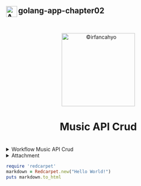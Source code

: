## <img align="left" width="30" alt="API" src="https://cdn-icons-png.flaticon.com/128/7977/7977238.png"> golang-app-chapter02
<br/>

<p align="center">
<img width="200" alt="©irfancahyo" src="https://user-images.githubusercontent.com/38809579/193409619-4f943ca1-4469-4bab-a1b8-9f5d3b350d0b.png">
</p>
<h1 align="center">Music API Crud</h1>

<br/>

<details>
<summary>Workflow Music API Crud</summary>
<br/>
  
![image](https://user-images.githubusercontent.com/38809579/193411328-9e22ee37-bdff-4037-971c-9e16b3d65eca.png)
  
</details>




<details>
<summary>Attachment</summary>
<br>
This is Attachment I.
</details>


```ruby
require 'redcarpet'
markdown = Redcarpet.new("Hello World!")
puts markdown.to_html
```
